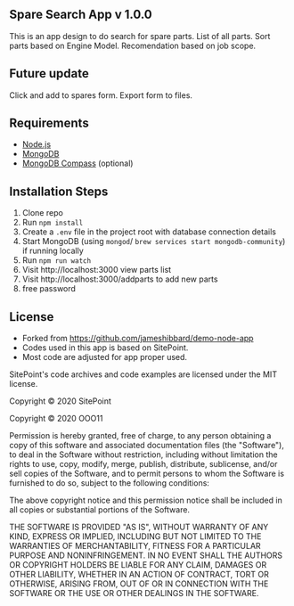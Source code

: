 ## Spare Search App v 1.0.0
This is an app design to do search for spare parts. 
List of all parts.
Sort parts based on Engine Model.
Recomendation based on job scope. 

## Future update
Click and add to spares form. 
Export form to files. 


## Requirements

* [Node.js](http://nodejs.org/)
* [MongoDB](https://www.mongodb.com/)
* [MongoDB Compass](https://www.mongodb.com/products/compass) (optional)

## Installation Steps

1. Clone repo
2. Run `npm install`
3. Create a `.env` file in the project root with database connection details
4. Start MongoDB (using `mongod`/ `brew services start mongodb-community`) if running locally 
5. Run `npm run watch`
6. Visit http://localhost:3000 view parts list
7. Visit http://localhost:3000/addparts to add new parts
8. free password


## License
* Forked from https://github.com/jameshibbard/demo-node-app
* Codes used in this app is based on SitePoint. 
* Most code are adjusted for app proper used. 

SitePoint's code archives and code examples are licensed under the MIT license.

Copyright © 2020 SitePoint

Copyright © 2020 OOO11

Permission is hereby granted, free of charge, to any person obtaining a copy of this software and associated documentation files (the "Software"), to deal in the Software without restriction, including without limitation the rights to use, copy, modify, merge, publish, distribute, sublicense, and/or sell copies of the Software, and to permit persons to whom the Software is furnished to do so, subject to the following conditions:

The above copyright notice and this permission notice shall be included in all copies or substantial portions of the Software.

THE SOFTWARE IS PROVIDED "AS IS", WITHOUT WARRANTY OF ANY KIND, EXPRESS OR IMPLIED, INCLUDING BUT NOT LIMITED TO THE WARRANTIES OF MERCHANTABILITY, FITNESS FOR A PARTICULAR PURPOSE AND NONINFRINGEMENT. IN NO EVENT SHALL THE AUTHORS OR COPYRIGHT HOLDERS BE LIABLE FOR ANY CLAIM, DAMAGES OR OTHER LIABILITY, WHETHER IN AN ACTION OF CONTRACT, TORT OR OTHERWISE, ARISING FROM, OUT OF OR IN CONNECTION WITH THE SOFTWARE OR THE USE OR OTHER DEALINGS IN THE SOFTWARE.
